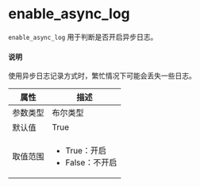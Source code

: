 # enable_async_log

`enable_async_log` 用于判断是否开启异步日志。

<main id="notice" type='explain'>
  <h4>说明</h4>
  <p>使用异步日志记录方式时，繁忙情况下可能会丢失一些日志。</p>
</main>

|  属性    | 描述     |
|----------|---------|
| 参数类型 |   布尔类型      |
| 默认值   | True     |
| 取值范围 | <ul><li>True：开启</li><li>False：不开启</li></ul>  |
